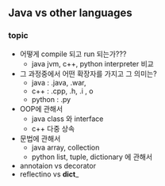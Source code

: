 ## Java vs other languages
### topic
- 어떻게 compile 되고 run 되는가???
  - java jvm, c++, python interpreter 비교
- 그 과정중에서 어떤 확장자를 가지고 그 의미는?
  - java : .java, .war, 
  - c++ : .cpp, .h, .i , o
  - python : .py
- OOP에 관해서 
  - java class 와 interface 
  - c++ 다중 상속 
- 문법에 관해서
  - java array, collection
  - python list, tuple, dictionary 에 관해서
- annotaion vs decorator
- reflectino vs __dict___
